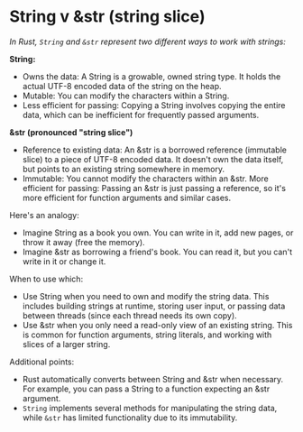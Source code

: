 # String v &str (string slice)
_In Rust, `String` and `&str` represent two different ways to work with strings:_

**String:**
- Owns the data: A String is a growable, owned string type. It holds the actual UTF-8 encoded data of the string on the heap.
- Mutable: You can modify the characters within a String.
- Less efficient for passing: Copying a String involves copying the entire data, which can be inefficient for frequently passed arguments.

**&str (pronounced "string slice")**
- Reference to existing data: An &str is a borrowed reference (immutable slice) to a piece of UTF-8 encoded data. It doesn't own the data itself, but points to an existing string somewhere in memory.
- Immutable: You cannot modify the characters within an &str.
More efficient for passing: Passing an &str is just passing a reference, so it's more efficient for function arguments and similar cases.

Here's an analogy:
- Imagine String as a book you own. You can write in it, add new pages, or throw it away (free the memory).
- Imagine &str as borrowing a friend's book. You can read it, but you can't write in it or change it.

When to use which:
- Use String when you need to own and modify the string data. This includes building strings at runtime, storing user input, or passing data between threads (since each thread needs its own copy).
- Use &str when you only need a read-only view of an existing string. This is common for function arguments, string literals, and working with slices of a larger string.

Additional points:
- Rust automatically converts between String and &str when necessary. For example, you can pass a String to a function expecting an &str argument.
- `String` implements several methods for manipulating the string data, while `&str` has limited functionality due to its immutability.

